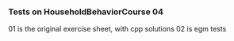 ### Tests on HouseholdBehaviorCourse 04
01 is the original exercise sheet, with cpp solutions
02 is egm tests